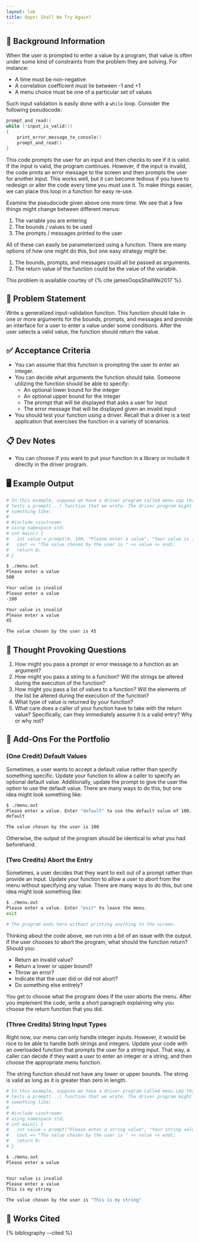 ```yaml
---
layout: lab
title: Oops! Shall We Try Again?
---
```


## 🔖 Background Information

When the user is prompted to enter a value by a program, that value is often under some kind of constraints from the problem they are solving. For instance:

* A time must be non-negative
* A correlation coefficient must lie between -1 and +1
* A menu choice must be one of a particular set of values

Such input validation is easily done with a `while` loop. Consider the following pseudocode:

```c
prompt_and_read()
while (!input_is_valid())
{
    print_error_message_to_console()
    prompt_and_read()
}
```

This code prompts the user for an input and then checks to see if it is valid. If the input is valid, the program continues. However, if the input is invalid, the code prints an error message to the screen and then prompts the user for another input. This works well, but it can become tedious if you have to redesign or alter the code every time you must use it. To make things easier, we can place this loop in a function for easy re-use.

Examine the pseudocode given above one more time. We see that a few things might change between different menus:

1. The variable you are entering
2. The bounds / values to be used
3. The prompts / messages printed to the user

All of these can easily be parameterized using a function. There are many options of how one might do this, but one easy strategy might be:

1. The bounds, prompts, and messages could all be passed as arguments.
2. The return value of the function could be the value of the variable.

This problem is available courtey of {% cite jamesOopsShallWe2017 %}.

## 🎯 Problem Statement

Write a generalized input-validation function. This function should take in one or more arguments for the bounds, prompts, and messages and provide an interface for a user to enter a value under some conditions. After the user selects a valid value, the function should return the value.

## ✅ Acceptance Criteria

* You can assume that this function is prompting the user to enter an integer.
* You can decide what arguments the function should take. Someone utilizing the function should be able to specify:
  * An optional lower bound for the integer
  * An optional upper bound for the integer
  * The prompt that will be displayed that asks a user for input
  * The error message that will be displayed given an invalid input
* You should test your function using a driver. Recall that a driver is a test application that exercises the function in a variety of scenarios.

## 📋 Dev Notes

* You can choose if you want to put your function in a library or include it directly in the driver program.

## 🖥️ Example Output

```bash
# In this example, suppose we have a driver program called menu.cpp that
# tests a prompt(...) function that we wrote. The driver program might look
# something like:
#
# #include <iostream>
# using namespace std;
# int main() {
#   int value = prompt(0, 100, "Please enter a value", "Your value is invalid");
#   cout << "The value chosen by the user is " << value << endl;
#   return 0;
# }

$ ./menu.out
Please enter a value
500

Your value is invalid
Please enter a value
-100

Your value is invalid
Please enter a value
45

The value chosen by the user is 45
```

## 📝 Thought Provoking Questions

1. How might you pass a prompt or error message to a function as an argument?
2. How might you pass a string to a function? Will the strings be altered during the execution of the function?
3. How might you pass a list of values to a function? Will the elements of the list be altered during the execution of the function?
4. What type of value is returned by your function?
5. What care does a caller of your function have to take with the return value? Specifically, can they immediately assume it is a valid entry? Why or why not?

## 💼 Add-Ons For the Portfolio

### (One Credit) Default Values

Sometimes, a user wants to accept a default value rather than specify something specific. Update your function to allow a caller to specify an optional default value. Additionally, update the prompt to give the user the option to use the default value. There are many ways to do this, but one idea might look something like:

```bash
$ ./menu.out
Please enter a value. Enter "default" to use the default value of 100.
default

The value chosen by the user is 100
```

Otherwise, the output of the program should be identical to what you had beforehand.

### (Two Credits) Abort the Entry

Sometimes, a user decides that they want to exit out of a prompt rather than provide an input. Update your function to allow a user to abort from the menu without specifying any value. There are many ways to do this, but one idea might look something like:

```bash
$ ./menu.out
Please enter a value. Enter "exit" to leave the menu.
exit

# The program ends here without printing anything to the screen.
```

Thinking about the code above, we run into a bit of an issue with the output. If the user chooses to abort the program, what should the function return? Should you:

* Return an invalid value?
* Return a lower or upper bound?
* Throw an error?
* Indicate that the user did or did not abort?
* Do something else entirely?

You get to choose what the program does if the user aborts the menu. After you implement the code, write a short paragraph explaining why you choose the return function that you did.

### (Three Credits) String Input Types

Right now, our menu can only handle integer inputs. However, it would be nice to be able to handle both strings and integers. Update your code with an overloaded function that prompts the user for a string input. That way, a caller can decide if they want a user to enter an integer or a string, and then choose the appropriate menu function.

The string function should not have any lower or upper bounds. The string is valid as long as it is greater than zero in length.

```bash
# In this example, suppose we have a driver program called menu.cpp that
# tests a prompt(...) function that we wrote. The driver program might look
# something like:
#
# #include <iostream>
# using namespace std;
# int main() {
#   int value = prompt("Please enter a string value", "Your string value is invalid");
#   cout << "The value chosen by the user is " << value << endl;
#   return 0;
# }

$ ./menu.out
Please enter a value


Your value is invalid
Please enter a value
This is my string

The value chosen by the user is "This is my string"
```

## 📘 Works Cited

{% bibliography --cited %}
